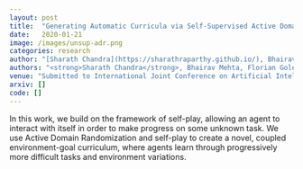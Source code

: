 ```yaml
---
layout: post
title:  "Generating Automatic Curricula via Self-Supervised Active Domain Randomization "
date:   2020-01-21
image: /images/unsup-adr.png
categories: research
author: "[Sharath Chandra](https://sharathraparthy.github.io/), Bhairav Mehta and Liam Paull"
authors: "<strong>Sharath Chandra</strong>, Bhairav Mehta, Florian Golemo, Liam Paull"
venue: "Submitted to International Joint Conference on Artificial Intelligence (IJCAI)"
arxiv: []
code: []
---
```

 In  this work, we build on the framework of self-play, allowing an agent to interact with itself in order to make progress on some unknown task. We use
 Active  Domain  Randomization and self-play to create a novel, coupled environment-goal 
 curriculum, where agents learn through progressively more difficult tasks and environment variations. 